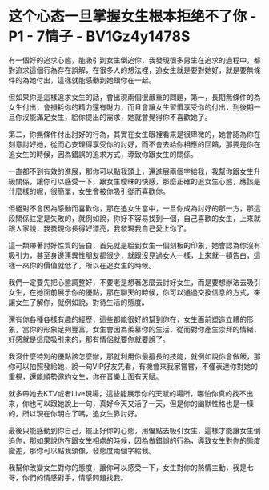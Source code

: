 # 这个心态一旦掌握女生根本拒绝不了你 - P1 - 7情子 - BV1Gz4y1478S

有一個好的追求心態，能吸引到女生倒追你，我發現很多男生在追求的過程中，都對追求這個行為存在誤解，在很多人的想法裡，追女生就是要對她好，就是要無條件的為她付出，這樣就能感動到她跟你在一起。

但如果你是這樣追求女生的話，會出現兩個很嚴重的問題，第一，長期無條件的為女生付出，會損耗你的精力還有財力，而且會讓女生習慣享受你的付出，到後期一旦你沒能滿足女生，給你提出的需求，她就會覺得你不喜歡她了。

第二，你無條件付出討好的行為，其實在女生眼裡看來是很卑微的，她會認為你在刻意討好她，從而心安理得享受你的討好，而不會去給你相應的回饋，那要是你在追女生的時候，因為錯誤的追求方式，導致你跟女生的關係。

一直都不到有效的進展，那你可以點我頭上，還進展兩個字給我，我幫你跟女生升級關係，讓你可以感受一下，跟女生曖昧的快感，那麼正確的追女生心態，應該是什麼樣的呢，很簡單，女生會被你吸引從而喜歡你。

但絕對不會因為感動而喜歡你，那在追女生當中，一旦你成為討好的那一方，那這段關係註定是失敗的，就例如說，你好不容易找到一個，自己喜歡的女生，上來就跟人家說，我發現你長得好漂亮，我發現我自己愛上你了。

這一類帶著討好性質的告白，首先就是給到女生一個刻板的印象，她會認為你沒有吸引力，甚至身邊連異性朋友都很少，就跟沒見過女人一樣，上來就一頓告白，這樣一來你的價值就低了，所以在追女生的時候。

我們一定要先把心態調整好，不要老是想著怎麼去討好女生，而是要想辦法去吸引女生，在她面前展示你的優點，那在聊天的時候，你可以通過交換信息的方式，來讓女生了解你，就例如說，對待生活的態度。

還有你各種各樣有趣的經歷，這些都能很好的幫到你在，女生面前塑造立體的形象，當你的形象足夠豐富，女生會因為羨慕你的生活，從而對你產生崇拜的情緒，好感就是這麼吸引來的，那有情侶就要你就要說了。

我沒什麼特別的優點該怎麼辦，那就利用你最擅長的技能，就例如說你會做飯，那你可以拍照發給她，說一句VIP好友先看，有機會來我家嘗嘗，不僅表達你對她的重視，還能順勢邀約女生，你在音樂上面有天賦。

就多帶她去KTV或者Live現場，這些能展示你的天賦的場所，哪怕你真的找不出來，你也可以跟她說上一句，真好今天又活了一天，但是你的幽默性格也是一樣的，所以現在你明白了嗎，追女生靠討好。

最後只能感動到你自己，擺正好你的心態，用優點去吸引女生，這樣才能讓女生倒追你，那如果說你在跟女生相處的時候，因為做錯誤的行為，導致女生對你的態度變差，那你可以點我頭像，發態度兩個字給我。

我幫你改變女生對你的態度，讓你可以感受一下，女生對你的熱情主動，我是七哥，你們的情感對手，情感問題找我。